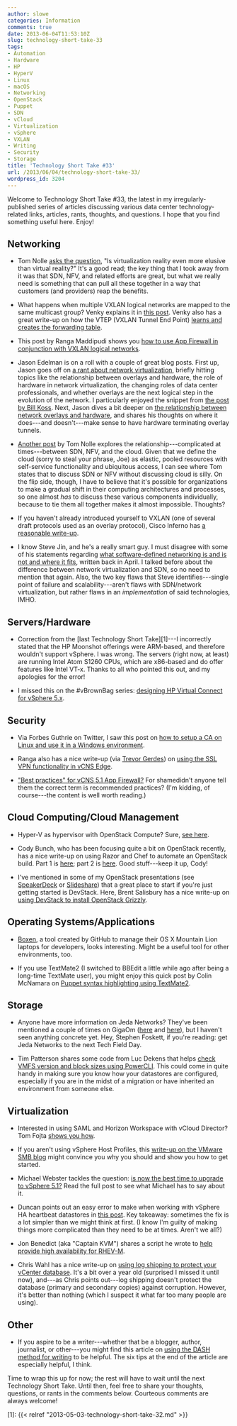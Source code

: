 ```yaml
---
author: slowe
categories: Information
comments: true
date: 2013-06-04T11:53:10Z
slug: technology-short-take-33
tags:
- Automation
- Hardware
- HP
- HyperV
- Linux
- macOS
- Networking
- OpenStack
- Puppet
- SDN
- vCloud
- Virtualization
- vSphere
- VXLAN
- Writing
- Security
- Storage
title: 'Technology Short Take #33'
url: /2013/06/04/technology-short-take-33/
wordpress_id: 3204
---
```


Welcome to Technology Short Take #33, the latest in my irregularly-published series of articles discussing various data center technology-related links, articles, rants, thoughts, and questions. I hope that you find something useful here. Enjoy!

## Networking

* Tom Nolle [asks the question](http://blog.cimicorp.com/?p=1280), "Is virtualization reality even more elusive than virtual reality?" It's a good read; the key thing that I took away from it was that SDN, NFV, and related efforts are great, but what we really need is something that can pull all these together in a way that customers (and providers) reap the benefits.

* What happens when multiple VXLAN logical networks are mapped to the same multicast group? Venky explains it in [this post](http://blogs.vmware.com/vsphere/2013/05/vxlan-series-multiple-logical-networks-mapped-to-one-multicast-group-address-part-4.html). Venky also has a great write-up on how the VTEP (VXLAN Tunnel End Point) [learns and creates the forwarding table](http://blogs.vmware.com/vsphere/2013/05/vxlan-series-how-vtep-learns-and-creates-forwarding-table-part-5.html).

* This post by Ranga Maddipudi shows you [how to use App Firewall in conjunction with VXLAN logical networks](http://blogs.vmware.com/vsphere/2013/05/using-app-firewall-with-vxlan-networks.html).

* Jason Edelman is on a roll with a couple of great blog posts. First up, Jason goes off on [a rant about network virtualization](http://www.jedelman.com/1/post/2013/06/network-virtualization-general-rant.html), briefly hitting topics like the relationship between overlays and hardware, the role of hardware in network virtualization, the changing roles of data center professionals, and whether overlays are the next logical step in the evolution of the network. I particularly enjoyed the snippet from [the post by Bill Koss](http://siwdt.com/2013/05/07/sdn-its-free-just-like-a-puppy/). Next, Jason dives a bit deeper on [the relationship between network overlays and hardware](http://www.jedelman.com/1/post/2013/06/network-overlays-and-hardware-do-they-go-together.html), and shares his thoughts on where it does---and doesn't---make sense to have hardware terminating overlay tunnels.

* [Another post](http://blog.cimicorp.com/?p=1262) by Tom Nolle explores the relationship---complicated at times---between SDN, NFV, and the cloud. Given that we define the cloud (sorry to steal your phrase, Joe) as elastic, pooled resources with self-service functionality and ubiquitous access, I can see where Tom states that to discuss SDN or NFV without discussing cloud is silly. On the flip side, though, I have to believe that it's possible for organizations to make a gradual shift in their computing architectures and processes, so one almost _has_ to discuss these various components individually, because to tie them all together makes it almost impossible. Thoughts?

* If you haven't already introduced yourself to VXLAN (one of several draft protocols used as an overlay protocol), Cisco Inferno has [a reasonable write-up](http://blog.ciscoinferno.net/who-needs-more-than-4094-vlans).

* I know Steve Jin, and he's a really smart guy. I must disagree with some of his statements regarding [what software-defined networking is and is not and where it fits](http://www.doublecloud.org/2013/04/what-software-defined-networking-is-and-is-not-and-where-it-fits/), written back in April. I talked before about the difference between network virtualization and SDN, so no need to mention that again. Also, the two key flaws that Steve identifies---single point of failure and scalability---aren't flaws with SDN/network virtualization, but rather flaws in an _implementation_ of said technologies, IMHO.

## Servers/Hardware

* Correction from the [last Technology Short Take][1]---I incorrectly stated that the HP Moonshot offerings were ARM-based, and therefore wouldn't support vSphere. I was wrong. The servers (right now, at least) are running Intel Atom S1260 CPUs, which are x86-based and do offer features like Intel VT-x. Thanks to all who pointed this out, and my apologies for the error!

* I missed this on the #vBrownBag series: [designing HP Virtual Connect for vSphere 5.x](http://professionalvmware.com/2013/05/vbrownbag-follow-up-designing-virtual-connect-for-vsphere-with-joe-clark-elgwhoppo/).

## Security

* Via Forbes Guthrie on Twitter, I saw this post on [how to setup a CA on Linux and use it in a Windows environment](http://virtuallyhyper.com/2013/04/setup-your-own-certificate-authority-ca-on-linux-and-use-it-in-a-windows-environment/).

* Ranga also has a nice write-up (via [Trevor Gerdes](https://twitter.com/trevorgerdes)) on [using the SSL VPN functionality in vCNS Edge](http://blogs.vmware.com/vsphere/2013/04/vcloud-networking-and-security-5-1-edge-ssl-vpn-configuration.html).

* ["Best practices" for vCNS 5.1 App Firewall?](http://blogs.vmware.com/vsphere/2013/06/vcloud-networking-and-security-5-1-app-firewall-best-practices.html) For shamedidn't anyone tell them the correct term is recommended practices? (I'm kidding, of course---the content is well worth reading.)

## Cloud Computing/Cloud Management

* Hyper-V as hypervisor with OpenStack Compute? Sure, [see here](http://www.cloudbase.it/openstack/openstack-compute-installer/).

* Cody Bunch, who has been focusing quite a bit on OpenStack recently, has a nice write-up on using Razor and Chef to automate an OpenStack build. Part 1 is [here](http://openstack.prov12n.com/chef-razor-openstack-part-1/); part 2 is [here](http://openstack.prov12n.com/chef-razor-openstack-part-2/). Good stuff---keep it up, Cody!

* I've mentioned in some of my OpenStack presentations (see [SpeakerDeck](http://speakerdeck.com/slowe) or [Slideshare](http://slideshare.net/lowescott)) that a great place to start if you're just getting started is DevStack. Here, Brent Salisbury has a nice write-up on [using DevStack to install OpenStack Grizzly](http://networkstatic.net/installing-openstack-grizzly-with-devstack).

## Operating Systems/Applications

* [Boxen](http://boxen.github.com/), a tool created by GitHub to manage their OS X Mountain Lion laptops for developers, looks interesting. Might be a useful tool for other environments, too.

* If you use TextMate2 (I switched to BBEdit a little while ago after being a long-time TextMate user), you might enjoy this quick post by Colin McNamara on [Puppet syntax highlighting using TextMate2](http://www.colinmcnamara.com/puppet-syntax-highlighting-using-textmate2/).

## Storage

* Anyone have more information on Jeda Networks? They've been mentioned a couple of times on GigaOm ([here](http://gigaom.com/2013/02/19/jeda-networks-proposes-yet-another-software-defined-option-for-the-data-center/) and [here](http://gigaom.com/2013/04/24/jeda-networks-promises-software-defined-storage-controller-to-come-soon/)), but I haven't seen anything concrete yet. Hey, Stephen Foskett, if you're reading: get Jeda Networks to the next Tech Field Day.

* Tim Patterson shares some code from Luc Dekens that helps [check VMFS version and block sizes using PowerCLI](http://timsvirtualworld.com/2013/05/checking-vmfs-version-and-block-sizes-with-powercli/). This could come in quite handy in making sure you know how your datastores are configured, especially if you are in the midst of a migration or have inherited an environment from someone else.

## Virtualization

* Interested in using SAML and Horizon Workspace with vCloud Director? Tom Fojta [shows you how](http://fojta.wordpress.com/2013/04/07/vcloud-director-and-single-sign-on-saml/).

* If you aren't using vSphere Host Profiles, this [write-up on the VMware SMB blog](http://blogs.vmware.com/smb/2013/05/more-virtualization-benefits-taking-advantage-of-your-vsphere-host-profile-feature.html) might convince you why you should and show you how to get started.

* Michael Webster tackles the question: [is now the best time to upgrade to vSphere 5.1?](http://longwhiteclouds.com/2013/05/23/is-now-the-best-time-to-upgrade-to-vsphere-5-1/) Read the full post to see what Michael has to say about it.

* Duncan points out an easy error to make when working with vSphere HA heartbeat datastores in [this post](http://www.yellow-bricks.com/2013/05/23/number-of-vsphere-ha-heartbeat-datastores-less-than-2-error-while-having-more/). Key takeaway: sometimes the fix is a lot simpler than we might think at first. (I know I'm guilty of making things more complicated than they need to be at times. Aren't we all?)

* Jon Benedict (aka "Captain KVM") shares a script he wrote to [help provide high availability for RHEV-M](http://captainkvm.com/2013/05/providing-high-availability-for-rhev-m/).

* Chris Wahl has a nice write-up on [using log shipping to protect your vCenter database](http://wahlnetwork.com/2012/03/25/protecting-the-vcenter-database-with-sql-log-shipping/). It's a bit over a year old (surprised I missed it until now), and---as Chris points out---log shipping doesn't protect the database (primary and secondary copies) against corruption. However, it's better than nothing (which I suspect it what far too many people are using).

## Other

* If you aspire to be a writer---whether that be a blogger, author, journalist, or other---you might find this article on [using the DASH method for writing](http://www.amanet.org/training/articles/Writing-with-DASH.aspx) to be helpful. The six tips at the end of the article are especially helpful, I think.

Time to wrap this up for now; the rest will have to wait until the next Technology Short Take. Until then, feel free to share your thoughts, questions, or rants in the comments below. Courteous comments are always welcome!

[1]: {{< relref "2013-05-03-technology-short-take-32.md" >}}
